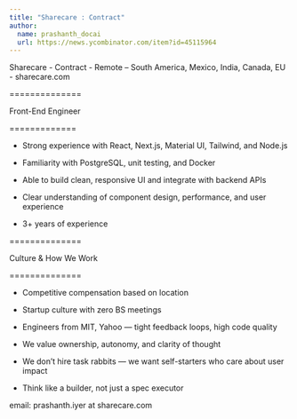 ```yaml
---
title: "Sharecare : Contract"
author:
  name: prashanth_docai
  url: https://news.ycombinator.com/item?id=45115964
---
```

Sharecare - Contract - Remote – South America, Mexico, India, Canada, EU - sharecare.com

==============

Front-End Engineer

=============

* Strong experience with React, Next.js, Material UI, Tailwind, and Node.js

* Familiarity with PostgreSQL, unit testing, and Docker

* Able to build clean, responsive UI and integrate with backend APIs

* Clear understanding of component design, performance, and user experience

* 3+ years of experience

==============

Culture &amp; How We Work

==============

* Competitive compensation based on location

* Startup culture with zero BS meetings

* Engineers from MIT, Yahoo — tight feedback loops, high code quality

* We value ownership, autonomy, and clarity of thought

* We don’t hire task rabbits — we want self-starters who care about user impact

* Think like a builder, not just a spec executor

email: prashanth.iyer at sharecare.com
<JobApplication />
